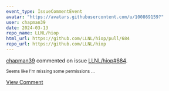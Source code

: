 ```yaml
---
event_type: IssueCommentEvent
avatar: "https://avatars.githubusercontent.com/u/100869159?"
user: chapman39
date: 2024-03-13
repo_name: LLNL/hiop
html_url: https://github.com/LLNL/hiop/pull/684
repo_url: https://github.com/LLNL/hiop
---
```


<a href='https://github.com/chapman39' target='_blank'>chapman39</a> commented on issue <a href='https://github.com/LLNL/hiop/pull/684' target='_blank'>LLNL/hiop#684</a>.

<small>Seems like I'm missing some permissions...</small>

<a href='https://github.com/LLNL/hiop/pull/684' target='_blank'>View Comment</a>